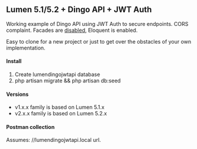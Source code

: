 ## Lumen 5.1/5.2 + Dingo API + JWT Auth

Working example of Dingo API using JWT Auth to secure endpoints.
CORS complaint.
Facades are [disabled](http://programmingarehard.com/2014/01/11/stop-using-facades.html/), Eloquent is enabled.

Easy to clone for a new project or just to get over the obstacles of your own implementation.

#### Install
1. Create lumendingojwtapi database
2. php artisan migrate && php artisan db:seed

#### Versions
* v1.x.x family is based on Lumen 5.1.x
* v2.x.x family is based on Lumen 5.2.x

#### Postman collection
Assumes: //lumendingojwtapi.local url.
